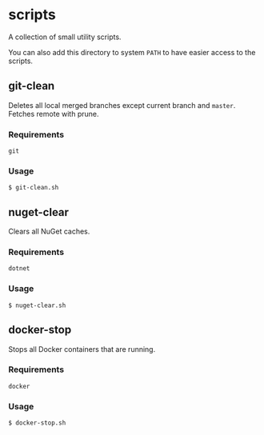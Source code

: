 # scripts

A collection of small utility scripts.

You can also add this directory to system `PATH` to have easier access to the scripts.

## git-clean

Deletes all local merged branches except current branch and `master`.
Fetches remote with prune.

### Requirements
`git`

### Usage
```
$ git-clean.sh
```

## nuget-clear

Clears all NuGet caches.

### Requirements
`dotnet`

### Usage
```
$ nuget-clear.sh
```

## docker-stop

Stops all Docker containers that are running.

### Requirements
`docker`

### Usage
```
$ docker-stop.sh
```